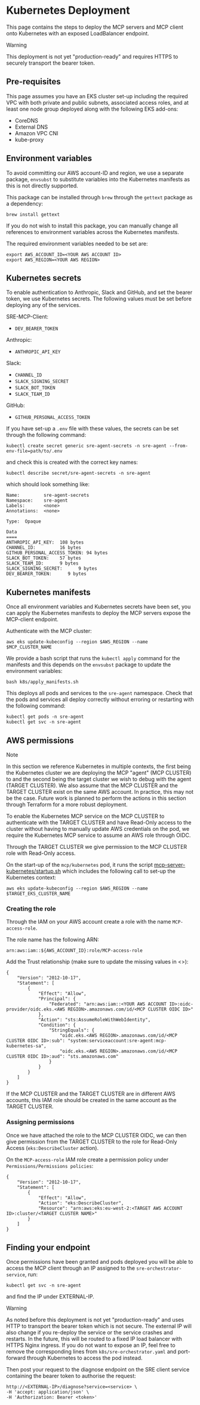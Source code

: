 # Kubernetes Deployment

This page contains the steps to deploy the MCP servers and MCP client onto Kubernetes with an exposed LoadBalancer endpoint.

> [!WARNING]
> This deployment is not yet "production-ready" and requires HTTPS to securely transport the bearer token.

## Pre-requisites

This page assumes you have an EKS cluster set-up including the required VPC with both private and public subnets, associated access roles, and at least one node group deployed along with the following EKS add-ons:

- CoreDNS
- External DNS
- Amazon VPC CNI
- kube-proxy

## Environment variables

To avoid committing our AWS account-ID and region, we use a separate package, `envsubst` to substitute variables into the Kubernetes manifests as this is not directly supported.

This package can be installed through `brew` through the `gettext` package as a dependency:

```
brew install gettext
```

If you do not wish to install this package, you can manually change all references to environment variables across the Kubernetes manifests.

The required environment variables needed to be set are:

```
export AWS_ACCOUNT_ID=<YOUR AWS ACCOUNT ID>
export AWS_REGION=<YOUR AWS REGION>
```


## Kubernetes secrets

To enable authentication to Anthropic, Slack and GitHub, and set the bearer token, we use Kubernetes secrets. The following values must be set before deploying any of the services.

SRE-MCP-Client:
- `DEV_BEARER_TOKEN`

Anthropic:
- `ANTHROPIC_API_KEY`

Slack:
- `CHANNEL_ID`
- `SLACK_SIGNING_SECRET`
- `SLACK_BOT_TOKEN`
- `SLACK_TEAM_ID`

GitHub:
- `GITHUB_PERSONAL_ACCESS_TOKEN`

If you have set-up a `.env` file with these values, the secrets can be set through the following command:

```
kubectl create secret generic sre-agent-secrets -n sre-agent --from-env-file=path/to/.env
```

and check this is created with the correct key names:

```
kubectl describe secret/sre-agent-secrets -n sre-agent
```

which should look something like:

```
Name:         sre-agent-secrets
Namespace:    sre-agent
Labels:       <none>
Annotations:  <none>

Type:  Opaque

Data
====
ANTHROPIC_API_KEY:  108 bytes
CHANNEL_ID:         16 bytes
GITHUB_PERSONAL_ACCESS_TOKEN: 94 bytes
SLACK_BOT_TOKEN:    57 bytes
SLACK_TEAM_ID:      9 bytes
SLACK_SIGNING_SECRET:      9 bytes
DEV_BEARER_TOKEN:      9 bytes
```

## Kubernetes manifests

Once all environment variables and Kubernetes secrets have been set, you can apply the Kubernetes manifests to deploy the MCP servers expose the MCP-client endpoint.

Authenticate with the MCP cluster:

```
aws eks update-kubeconfig --region $AWS_REGION --name $MCP_CLUSTER_NAME
```

We provide a bash script that runs the `kubectl apply` command for the manifests and this depends on the `envsubst` package to update the environment variables:

```
bash k8s/apply_manifests.sh
```

This deploys all pods and services to the `sre-agent` namespace. Check that the pods and services all deploy correctly without erroring or restarting with the following command:
```
kubectl get pods -n sre-agent
kubectl get svc -n sre-agent
```

## AWS permissions

> [!NOTE]
> In this section we reference Kubernetes in multiple contexts, the first being the Kubernetes cluster we are deploying the MCP "agent" (MCP CLUSTER) to and the second being the target cluster we wish to debug with the agent (TARGET CLUSTER).
> We also assume that the MCP CLUSTER and the TARGET CLUSTER exist on the same AWS account. In practice, this may not be the case.
> Future work is planned to perform the actions in this section through Terraform for a more robust deployment.

To enable the Kubernetes MCP service on the MCP CLUSTER to authenticate with the TARGET CLUSTER and have Read-Only access to the cluster without having to manually update AWS credentials on the pod, we require the Kubernetes MCP service to assume an AWS role through OIDC.

Through the TARGET CLUSTER we give permission to the MCP CLUSTER role with Read-Only access.

On the start-up of the `mcp/kubernetes` pod, it runs the script [mcp-server-kubernetes/startup.sh](/sre_agent/servers/mcp-server-kubernetes/startup.sh) which includes the following call to set-up the Kubernetes context:

```
aws eks update-kubeconfig --region $AWS_REGION --name $TARGET_EKS_CLUSTER_NAME
```

### Creating the role

Through the IAM on your AWS account create a role with the name `MCP-access-role`.

The role name has the following ARN:
```
arn:aws:iam::${AWS_ACCOUNT_ID}:role/MCP-access-role
```

Add the Trust relationship (make sure to update the missing values in <>):

```
{
    "Version": "2012-10-17",
    "Statement": [
        {
            "Effect": "Allow",
            "Principal": {
                "Federated": "arn:aws:iam::<YOUR AWS ACCOUNT ID>:oidc-provider/oidc.eks.<AWS REGION>.amazonaws.com/id/<MCP CLUSTER OIDC ID>"
            },
            "Action": "sts:AssumeRoleWithWebIdentity",
            "Condition": {
                "StringEquals": {
                    "oidc.eks.<AWS REGION>.amazonaws.com/id/<MCP CLUSTER OIDC ID>:sub": "system:serviceaccount:sre-agent:mcp-kubernetes-sa",
                    "oidc.eks.<AWS REGION>.amazonaws.com/id/<MCP CLUSTER OIDC ID>:aud": "sts.amazonaws.com"
                }
            }
        }
    ]
}
```

If the MCP CLUSTER and the TARGET CLUSTER are in different AWS accounts, this IAM role should be created in the same account as the TARGET CLUSTER.

### Assigning permissions

Once we have attached the role to the MCP CLUSTER OIDC, we can then give permission from the TARGET CLUSTER to the role for Read-Only Access (`eks:DescribeCluster` action).

On the `MCP-access-role` IAM role create a permission policy under `Permissions/Permissions policies`:
```
{
	"Version": "2012-10-17",
	"Statement": [
		{
			"Effect": "Allow",
			"Action": "eks:DescribeCluster",
			"Resource": "arn:aws:eks:eu-west-2:<TARGET AWS ACCOUNT ID>:cluster/<TARGET CLUSTER NAME>"
		}
	]
}
```

## Finding your endpoint

Once permissions have been granted and pods deployed you will be able to access the MCP client through an IP assigned to the `sre-orchestrator-service`, run:

```
kubectl get svc -n sre-agent
```
and find the IP under EXTERNAL-IP.

> [!WARNING]
> As noted before this deployment is not yet "production-ready" and uses HTTP to transport the bearer token which is not secure. The external IP will also change if you re-deploy the service or the service crashes and restarts.
> In the future, this will be routed to a fixed IP load balancer with HTTPS Nginx ingress.
> If you do not want to expose an IP, feel free to remove the corresponding lines from `k8s/sre-orchestrator.yaml` and port-forward through Kubernetes to access the pod instead.

Then post your request to the diagnose endpoint on the SRE client service containing the bearer token to authorise the request:

```
http://<EXTERNAL-IP>/diagnose?service=<service> \
-H 'accept: application/json' \
-H 'Authorization: Bearer <token>'
```
